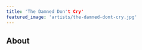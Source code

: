 ```yaml
---
title: 'The Damned Don't Cry'
featured_image: 'artists/the-damned-dont-cry.jpg'
---
```


## About


